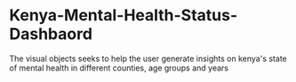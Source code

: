 # Kenya-Mental-Health-Status-Dashbaord

The visual objects seeks to help the user generate insights on kenya's state of mental health in different counties, age groups and years
